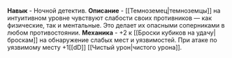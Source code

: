 **Навык** - Ночной детектив.
**Описание** - [[Темноземец|темноземцы]] на интуитивном уровне чувствуют слабости своих противников — как физические, так и ментальные. Это делает их опасными соперниками в любом противостоянии.
**Механика** - +2 к [[Броски кубиков на удачу|броскам]] на обнаружение слабых мест и уязвимостей. При атаке по уязвимому месту +1[[dD]] [[Чистый урон|чистого урона]].